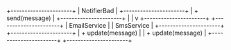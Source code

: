 +----------------------+
|     NotifierBad      |
+----------------------+
| + send(message)      |
+----------------------+
          |
          | 
          v
+----------------------+    +----------------------+
|    EmailService      |    |     SmsService       |
+----------------------+    +----------------------+
| + update(message)    |    | + update(message)    |
+----------------------+    +----------------------+
